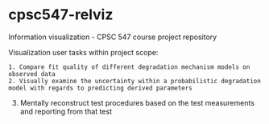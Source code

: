 # cpsc547-relviz
Information visualization - CPSC 547 course project repository

Visualization user tasks within project scope:

	1. Compare fit quality of different degradation mechanism models on observed data
	2. Visually examine the uncertainty within a probabilistic degradation model with regards to predicting derived parameters
  3. Mentally reconstruct test procedures based on the test measurements and reporting from that test
